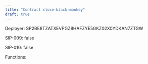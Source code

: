 ```yaml
---
title: "Contract close-black-monkey"
draft: true
---
```

Deployer: SP2BE8TZATXEVPGZ8HAFZYE5GKZ02X0YDKAN7ZTGW

SIP-009: false

SIP-010: false

Functions:


